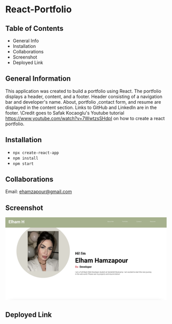 # React-Portfolio

## Table of Contents
* General Info
* Installation
* Collaborations
* Screenshot
* Deployed Link


## General Information
This application was created to build a portfolio using React. The portfolio displays a header, content, and a footer. Header consisting of a navigation bar and developer's name. About, portfolio ,contact form, and resume are displayed in the content section. Links to GitHub and LinkedIn are in the footer. \Credit goes to Safak Kocaoglu's Youtube tutorial https://www.youtube.com/watch?v=7WwtzsSHdpI on how to create a react portfolio. 

## Installation
* `npx create-react-app`
* `npm install`
* `npm start`

## Collaborations
Email: ehamzapour@gmail.com

## Screenshot
![Portfolio](./react-portfolio/public/assets/portfolioscreenshot.png)

## Deployed Link